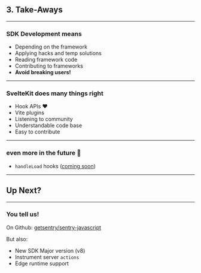 ## 3. Take-Aways

---

### SDK Development means

- Depending on the framework
- Applying hacks and temp solutions
- Reading framework code
- Contributing to frameworks
- **Avoid breaking users!**

---

### SvelteKit does many things right

- Hook APIs ❤️
- Vite plugins
- Listening to community
- Understandable code base
- Easy to contribute

---

### even more in the future 👀

- `handleLoad` hooks ([coming soon](https://github.com/sveltejs/kit/pull/11313))

---

## Up Next?

---

### You tell us!

On Github: [getsentry/sentry-javascript](https://github.com/getsentry/sentry-javascript)

But also:

- New SDK Major version (v8)
- Instrument server `actions`
- Edge runtime support